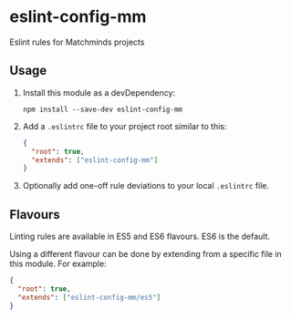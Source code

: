 # eslint-config-mm

Eslint rules for Matchminds projects

## Usage

1. Install this module as a devDependency:
    ```shell
    npm install --save-dev eslint-config-mm
    ```

2. Add a `.eslintrc` file to your project root similar to this:
    ```json
    {
      "root": true,
      "extends": ["eslint-config-mm"]
    }
    ```

3. Optionally add one-off rule deviations to your local `.eslintrc` file.

## Flavours

Linting rules are available in ES5 and ES6 flavours. ES6 is the default.

Using a different flavour can be done by extending from a specific file in this module. For example:

```json
{
  "root": true,
  "extends": ["eslint-config-mm/es5"]
}
```
